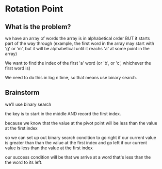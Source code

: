 # Rotation Point

## What is the problem?

we have an array of words
the array is in alphabetical order BUT it starts part of the way through (example, the first word in the array may start with 'g' or 'm', but it will be alphabetical until it reachs 'a' at some point in the array)

We want to find the index of the first 'a' word
(or 'b', or 'c', whichever the first word is)

We need to do this in log n time, so that means use binary search.

## Brainstorm

we'll use binary search

the key is to start in the middle AND record the first index.

because we know that the value at the pivot point will be less than the value at the first index

so we can set up out binary search condition to go right if our current value is greater than than the value at the first index and go left if our current value is less than the value at the first index

our success condition will be that we arrive at a word that's less than the the word to its left.
